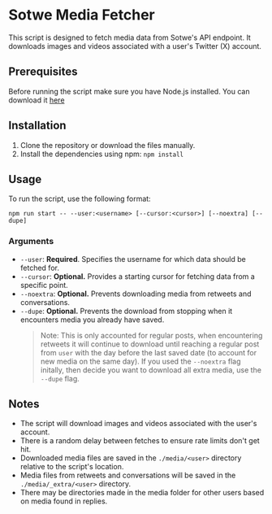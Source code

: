 # Sotwe Media Fetcher
This script is designed to fetch media data from Sotwe's API endpoint. It downloads images and videos associated with a user's Twitter (X) account.

## Prerequisites
Before running the script make sure you have Node.js installed. You can download it [here](https://nodejs.org/)

## Installation
1. Clone the repository or download the files manually.
2. Install the dependencies using npm: `npm install`

## Usage
To run the script, use the following format:
```
npm run start -- --user:<username> [--cursor:<cursor>] [--noextra] [--dupe]
```

### Arguments
- `--user`: **Required**. Specifies the username for which data should be fetched for.
- `--cursor`: **Optional.** Provides a starting cursor for fetching data from a specific point.
- `--noextra`: **Optional.** Prevents downloading media from retweets and conversations.
- `--dupe`: **Optional.** Prevents the download from stopping when it encounters media you already have saved. 
  > Note: This is only accounted for regular posts, when encountering retweets it will continue to download until reaching a regular post from `user` with the day before the last saved date (to account for new media on the same day). If you used the `--noextra` flag initally, then decide you want to download all extra media, use the `--dupe` flag.

## Notes
- The script will download images and videos associated with the user's account.
- There is a random delay between fetches to ensure rate limits don't get hit.
- Downloaded media files are saved in the `./media/<user>` directory relative to the script's location.
- Media files from retweets and conversations will be saved in the `./media/_extra/<user>` directory.
- There may be directories made in the media folder for other users based on media found in replies.